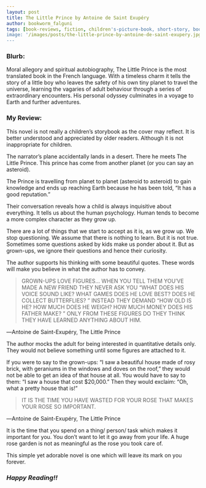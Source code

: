 ```yaml
---
layout: post
title: The Little Prince by Antoine de Saint Exupéry
author: bookworm_falguni
tags: [book-reviews, fiction, children's-picture-book, short-story, book-to-movie]
image: '/images/posts/the-little-prince-by-antoine-de-saint-exupery.jpg'
---
```

### **Blurb:**

Moral allegory and spiritual autobiography, The Little Prince is the most translated book in the French language. With a timeless charm it tells the story of a little boy who leaves the safety of his own tiny planet to travel the universe, learning the vagaries of adult behaviour through a series of extraordinary encounters. His personal odyssey culminates in a voyage to Earth and further adventures.

### **My Review:**

This novel is not really a children’s storybook as the cover may reflect. It is better understood and appreciated by older readers. Although it is not inappropriate for children.

The narrator’s plane accidentally lands in a desert. There he meets The Little Prince. This prince has come from another planet (or you can say an asteroid).

The Prince is travelling from planet to planet (asteroid to asteroid) to gain knowledge and ends up reaching Earth because he has been told, “It has a good reputation.”

Their conversation reveals how a child is always inquisitive about everything. It tells us about the human psychology. Human tends to become a more complex character as they grow up.

There are a lot of things that we start to accept as it is, as we grow up. We stop questioning. We assume that there is nothing to learn. But it is not true. Sometimes some questions asked by kids make us ponder about it. But as grown-ups, we ignore their questions and hence their curiosity.

The author supports his thinking with some beautiful quotes. These words will make you believe in what the author has to convey.

> GROWN-UPS LOVE FIGURES… WHEN YOU TELL THEM YOU’VE MADE A NEW FRIEND THEY NEVER ASK YOU “WHAT DOES HIS VOICE SOUND LIKE? WHAT GAMES DOES HE LOVE BEST? DOES HE COLLECT BUTTERFLIES? ” INSTEAD THEY DEMAND “HOW OLD IS HE? HOW MUCH DOES HE WEIGH? HOW MUCH MONEY DOES HIS FATHER MAKE? ” ONLY FROM THESE FIGURES DO THEY THINK THEY HAVE LEARNED ANYTHING ABOUT HIM.

―Antoine de Saint-Exupéry, The Little Prince

The author mocks the adult for being interested in quantitative details only. They would not believe something until some figures are attached to it.

If you were to say to the grown-ups: “I saw a beautiful house made of rosy brick, with geraniums in the windows and doves on the roof,” they would not be able to get an idea of that house at all. You would have to say to them: “I saw a house that cost $20,000.” Then they would exclaim: “Oh, what a pretty house that is!”

> IT IS THE TIME YOU HAVE WASTED FOR YOUR ROSE THAT MAKES YOUR ROSE SO IMPORTANT.

―Antoine de Saint-Exupéry, The Little Prince

It is the time that you spend on a thing/ person/ task which makes it important for you. You don’t want to let it go away from your life. A huge rose garden is not as meaningful as the rose you took care of.

This simple yet adorable novel is one which will leave its mark on you forever. 

### ***Happy Reading!!***
